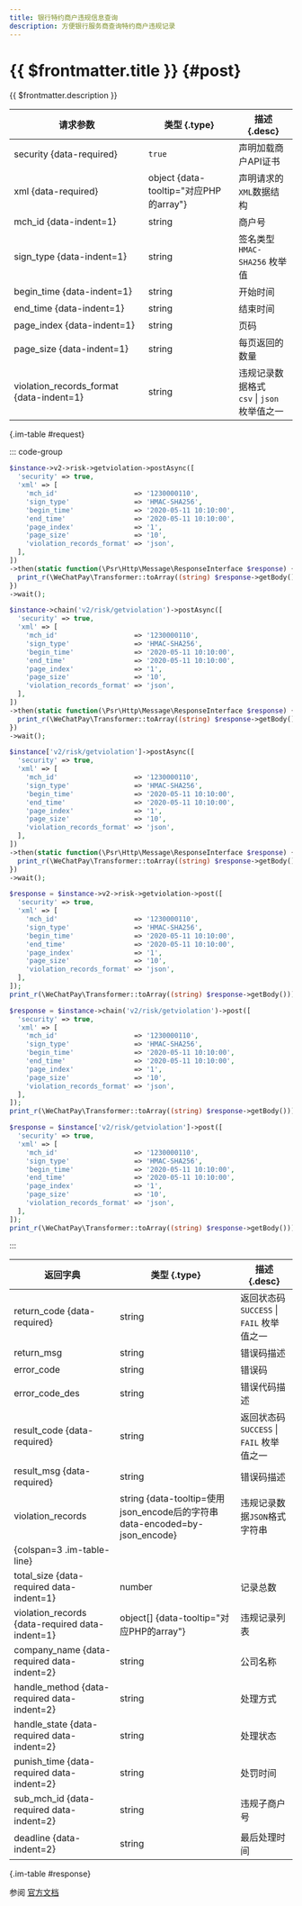 ```yaml
---
title: 银行特约商户违规信息查询
description: 方便银行服务商查询特约商户违规记录
---
```


# {{ $frontmatter.title }} {#post}

{{ $frontmatter.description }}

| 请求参数 | 类型 {.type} | 描述 {.desc}
| --- | --- | ---
| security {data-required} | `true` | 声明加载商户API证书
| xml {data-required} | object {data-tooltip="对应PHP的array"} | 声明请求的`XML`数据结构
| mch_id {data-indent=1} | string | 商户号
| sign_type {data-indent=1} | string | 签名类型<br/>`HMAC-SHA256` 枚举值
| begin_time {data-indent=1} | string | 开始时间
| end_time {data-indent=1} | string | 结束时间
| page_index {data-indent=1} | string | 页码
| page_size {data-indent=1} | string | 每页返回的数量
| violation_records_format {data-indent=1} | string | 违规记录数据格式<br/>`csv` \| `json` 枚举值之一

{.im-table #request}

::: code-group

```php [异步纯链式]
$instance->v2->risk->getviolation->postAsync([
  'security' => true,
  'xml' => [
    'mch_id'                   => '1230000110',
    'sign_type'                => 'HMAC-SHA256',
    'begin_time'               => '2020-05-11 10:10:00',
    'end_time'                 => '2020-05-11 10:10:00',
    'page_index'               => '1',
    'page_size'                => '10',
    'violation_records_format' => 'json',
  ],
])
->then(static function(\Psr\Http\Message\ResponseInterface $response) {
  print_r(\WeChatPay\Transformer::toArray((string) $response->getBody()));
})
->wait();
```

```php [异步声明式]
$instance->chain('v2/risk/getviolation')->postAsync([
  'security' => true,
  'xml' => [
    'mch_id'                   => '1230000110',
    'sign_type'                => 'HMAC-SHA256',
    'begin_time'               => '2020-05-11 10:10:00',
    'end_time'                 => '2020-05-11 10:10:00',
    'page_index'               => '1',
    'page_size'                => '10',
    'violation_records_format' => 'json',
  ],
])
->then(static function(\Psr\Http\Message\ResponseInterface $response) {
  print_r(\WeChatPay\Transformer::toArray((string) $response->getBody()));
})
->wait();
```

```php [异步属性式]
$instance['v2/risk/getviolation']->postAsync([
  'security' => true,
  'xml' => [
    'mch_id'                   => '1230000110',
    'sign_type'                => 'HMAC-SHA256',
    'begin_time'               => '2020-05-11 10:10:00',
    'end_time'                 => '2020-05-11 10:10:00',
    'page_index'               => '1',
    'page_size'                => '10',
    'violation_records_format' => 'json',
  ],
])
->then(static function(\Psr\Http\Message\ResponseInterface $response) {
  print_r(\WeChatPay\Transformer::toArray((string) $response->getBody()));
})
->wait();
```

```php [同步纯链式]
$response = $instance->v2->risk->getviolation->post([
  'security' => true,
  'xml' => [
    'mch_id'                   => '1230000110',
    'sign_type'                => 'HMAC-SHA256',
    'begin_time'               => '2020-05-11 10:10:00',
    'end_time'                 => '2020-05-11 10:10:00',
    'page_index'               => '1',
    'page_size'                => '10',
    'violation_records_format' => 'json',
  ],
]);
print_r(\WeChatPay\Transformer::toArray((string) $response->getBody()));
```

```php [同步声明式]
$response = $instance->chain('v2/risk/getviolation')->post([
  'security' => true,
  'xml' => [
    'mch_id'                   => '1230000110',
    'sign_type'                => 'HMAC-SHA256',
    'begin_time'               => '2020-05-11 10:10:00',
    'end_time'                 => '2020-05-11 10:10:00',
    'page_index'               => '1',
    'page_size'                => '10',
    'violation_records_format' => 'json',
  ],
]);
print_r(\WeChatPay\Transformer::toArray((string) $response->getBody()));
```

```php [同步属性式]
$response = $instance['v2/risk/getviolation']->post([
  'security' => true,
  'xml' => [
    'mch_id'                   => '1230000110',
    'sign_type'                => 'HMAC-SHA256',
    'begin_time'               => '2020-05-11 10:10:00',
    'end_time'                 => '2020-05-11 10:10:00',
    'page_index'               => '1',
    'page_size'                => '10',
    'violation_records_format' => 'json',
  ],
]);
print_r(\WeChatPay\Transformer::toArray((string) $response->getBody()));
```

:::

| 返回字典 | 类型 {.type} | 描述 {.desc}
| --- | --- | ---
| return_code {data-required} | string | 返回状态码<br/>`SUCCESS` \| `FAIL` 枚举值之一
| return_msg | string | 错误码描述
| error_code | string | 错误码
| error_code_des | string | 错误代码描述
| result_code {data-required} | string | 返回状态码<br/>`SUCCESS` \| `FAIL` 枚举值之一
| result_msg {data-required} | string | 错误码描述
| violation_records | string {data-tooltip=使用json_encode后的字符串 data-encoded=by-json_encode} | 违规记录数据`JSON`格式字符串
| {colspan=3 .im-table-line}
| total_size {data-required data-indent=1} | number | 记录总数
| violation_records {data-required data-indent=1} | object[] {data-tooltip="对应PHP的array"} | 违规记录列表
| company_name {data-required data-indent=2} | string | 公司名称
| handle_method {data-required data-indent=2} | string | 处理方式
| handle_state {data-required data-indent=2} | string | 处理状态
| punish_time {data-required data-indent=2} | string | 处罚时间
| sub_mch_id {data-required data-indent=2} | string | 违规子商户号
| deadline {data-indent=2} | string | 最后处理时间

{.im-table #response}

参阅 [官方文档](https://pay.weixin.qq.com/wiki/doc/api/mch_bank.php?chapter=9_28&index=1&p=902)

